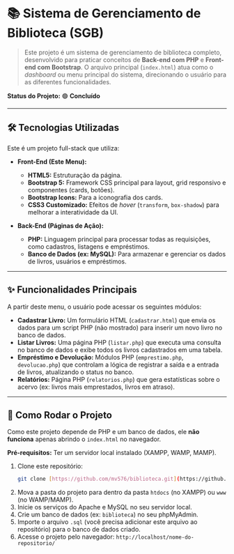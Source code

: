 # 📚 Sistema de Gerenciamento de Biblioteca (SGB)

> Este projeto é um sistema de gerenciamento de biblioteca completo, desenvolvido para praticar conceitos de **Back-end com PHP** e **Front-end com Bootstrap**. O arquivo principal (`index.html`) atua como o *dashboard* ou menu principal do sistema, direcionando o usuário para as diferentes funcionalidades.

**Status do Projeto:** 🟢 **Concluído**

---

## 🛠️ Tecnologias Utilizadas

Este é um projeto full-stack que utiliza:

* **Front-End (Este Menu):**
    * **HTML5:** Estruturação da página.
    * **Bootstrap 5:** Framework CSS principal para layout, grid responsivo e componentes (cards, botões).
    * **Bootstrap Icons:** Para a iconografia dos cards.
    * **CSS3 Customizado:** Efeitos de *hover* (`transform`, `box-shadow`) para melhorar a interatividade da UI.

* **Back-End (Páginas de Ação):**
    * **PHP:** Linguagem principal para processar todas as requisições, como cadastros, listagens e empréstimos.
    * **Banco de Dados (ex: MySQL):** Para armazenar e gerenciar os dados de livros, usuários e empréstimos.

---

## ✨ Funcionalidades Principais

A partir deste menu, o usuário pode acessar os seguintes módulos:

* **Cadastrar Livro:** Um formulário HTML (`cadastrar.html`) que envia os dados para um script PHP (não mostrado) para inserir um novo livro no banco de dados.
* **Listar Livros:** Uma página PHP (`listar.php`) que executa uma consulta no banco de dados e exibe todos os livros cadastrados em uma tabela.
* **Empréstimo e Devolução:** Módulos PHP (`emprestimo.php`, `devolucao.php`) que controlam a lógica de registrar a saída e a entrada de livros, atualizando o status no banco.
* **Relatórios:** Página PHP (`relatorios.php`) que gera estatísticas sobre o acervo (ex: livros mais emprestados, livros em atraso).

---

## 📖 Como Rodar o Projeto

Como este projeto depende de PHP e um banco de dados, ele **não funciona** apenas abrindo o `index.html` no navegador.

**Pré-requisitos:** Ter um servidor local instalado (XAMPP, WAMP, MAMP).

1.  Clone este repositório:
    ```bash
    git clone [https://github.com/mv576/biblioteca.git](https://github.com/mv576/biblioteca.git)
    ```
2.  Mova a pasta do projeto para dentro da pasta `htdocs` (no XAMPP) ou `www` (no WAMP/MAMP).
3.  Inicie os serviços do Apache e MySQL no seu servidor local.
4.  Crie um banco de dados (ex: `biblioteca`) no seu phpMyAdmin.
5.  Importe o arquivo `.sql` (você precisa adicionar este arquivo ao repositório) para o banco de dados criado.
6.  Acesse o projeto pelo navegador: `http://localhost/nome-do-repositorio/`

